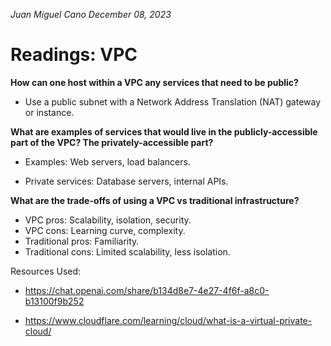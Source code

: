 *Juan Miguel Cano*
*December 08, 2023*

# Readings: VPC

**How can one host within a VPC any services that need to be public?**

- Use a public subnet with a Network Address Translation (NAT) gateway or instance.

**What are examples of services that would live in the publicly-accessible part of the VPC? The privately-accessible part?**

- Examples: Web servers, load balancers.

- Private services: Database servers, internal APIs.

**What are the trade-offs of using a VPC vs traditional infrastructure?**

- VPC pros: Scalability, isolation, security.
- VPC cons: Learning curve, complexity.
- Traditional pros: Familiarity.
- Traditional cons: Limited scalability, less isolation.

Resources Used:
- https://chat.openai.com/share/b134d8e7-4e27-4f6f-a8c0-b13100f9b252

- https://www.cloudflare.com/learning/cloud/what-is-a-virtual-private-cloud/
